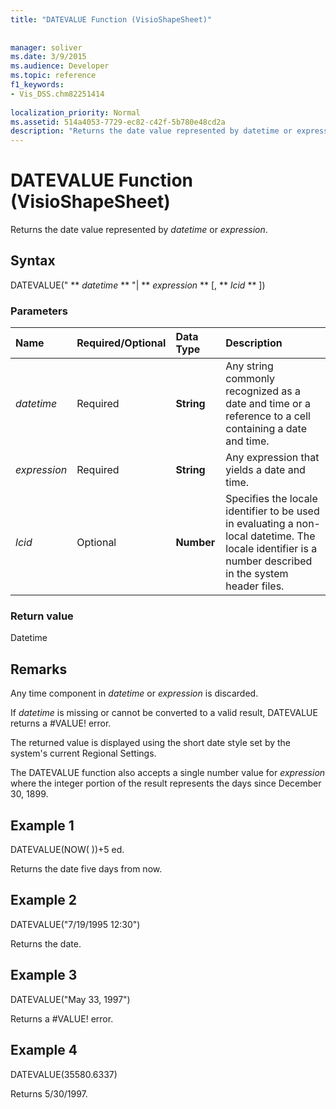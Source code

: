 ```yaml
---
title: "DATEVALUE Function (VisioShapeSheet)"
 
 
manager: soliver
ms.date: 3/9/2015
ms.audience: Developer
ms.topic: reference
f1_keywords:
- Vis_DSS.chm82251414
 
localization_priority: Normal
ms.assetid: 514a4053-7729-ec82-c42f-5b780e48cd2a
description: "Returns the date value represented by datetime or expression."
---
```


# DATEVALUE Function (VisioShapeSheet)

Returns the date value represented by  _datetime_ or  _expression_.
  
## Syntax

DATEVALUE(" ** *datetime* ** "| ** *expression* ** [, ** *lcid* ** ]) 
  
### Parameters

|**Name**|**Required/Optional**|**Data Type**|**Description**|
|:-----|:-----|:-----|:-----|
| _datetime_ <br/> |Required  <br/> |**String** <br/> |Any string commonly recognized as a date and time or a reference to a cell containing a date and time.  <br/> |
| _expression_ <br/> |Required  <br/> |**String** <br/> |Any expression that yields a date and time.  <br/> |
| _lcid_ <br/> |Optional  <br/> |**Number** <br/> |Specifies the locale identifier to be used in evaluating a non-local datetime. The locale identifier is a number described in the system header files.  <br/> |
   
### Return value

Datetime
  
## Remarks

Any time component in  *datetime*  or  *expression*  is discarded. 
  
If  *datetime*  is missing or cannot be converted to a valid result, DATEVALUE returns a #VALUE! error. 
  
The returned value is displayed using the short date style set by the system's current Regional Settings. 
  
The DATEVALUE function also accepts a single number value for  *expression*  where the integer portion of the result represents the days since December 30, 1899. 
  
## Example 1

DATEVALUE(NOW( ))+5 ed.
  
Returns the date five days from now.
  
## Example 2

DATEVALUE("7/19/1995 12:30")
  
Returns the date.
  
## Example 3

DATEVALUE("May 33, 1997")
  
Returns a #VALUE! error.
  
## Example 4

DATEVALUE(35580.6337)
  
Returns 5/30/1997.
  

